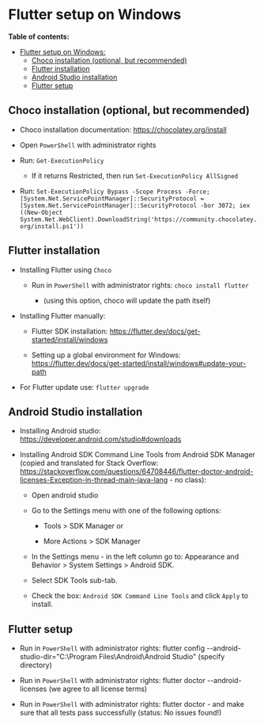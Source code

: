 # Flutter setup on Windows

**Table of contents:**

- [Flutter setup on Windows:](#flutter-setup-on-windows)
  - [Choco installation (optional, but recommended)](#choco-installation-optional-but-recommended)
  - [Flutter installation](#flutter-installation)
  - [Android Studio installation](#android-studio-installation)
  - [Flutter setup](#flutter-setup)

## Choco installation (optional, but recommended)

* Choco installation documentation: https://chocolatey.org/install

* Open `PowerShell` with administrator rights

* Run: `Get-ExecutionPolicy`
    * If it returns Restricted, then run `Set-ExecutionPolicy AllSigned`

* Run: `Set-ExecutionPolicy Bypass -Scope Process -Force; [System.Net.ServicePointManager]::SecurityProtocol = [System.Net.ServicePointManager]::SecurityProtocol -bor 3072; iex ((New-Object System.Net.WebClient).DownloadString('https://community.chocolatey.org/install.ps1'))`

## Flutter installation

* Installing Flutter using `Choco`

    * Run in `PowerShell` with administrator rights: `choco install flutter`
        
        * (using this option, choco will update the path itself)

* Installing Flutter manually:

    * Flutter SDK installation: https://flutter.dev/docs/get-started/install/windows

    * Setting up a global environment for Windows: https://flutter.dev/docs/get-started/install/windows#update-your-path

* For Flutter update use: `flutter upgrade`

## Android Studio installation

* Installing Android studio: https://developer.android.com/studio#downloads

* Installing Android SDK Command Line Tools from Android SDK Manager (copied and translated for Stack Overflow: https://stackoverflow.com/questions/64708446/flutter-doctor-android-licenses-Exception-in-thread-main-java-lang - no class):

    * Open android studio

    * Go to the Settings menu with one of the following options:

        * Tools > SDK Manager or

        * More Actions > SDK Manager

    * In the Settings menu - in the left column go to: Appearance and Behavior > System Settings > Android SDK.

    * Select SDK Tools sub-tab.

    * Check the box: `Android SDK Command Line Tools` and click `Apply` to install.

## Flutter setup

* Run in `PowerShell` with administrator rights: flutter config --android-studio-dir="C:\Program Files\Android\Android Studio" (specify directory)

* Run in `PowerShell` with administrator rights: flutter doctor --android-licenses (we agree to all license terms)

* Run in `PowerShell` with administrator rights: flutter doctor - and make sure that all tests pass successfully (status: No issues found!)
